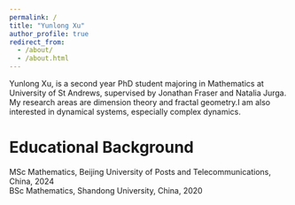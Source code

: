 ```yaml
---
permalink: /
title: "Yunlong Xu"
author_profile: true
redirect_from: 
  - /about/
  - /about.html
---
```


Yunlong Xu, is a second year PhD student majoring in Mathematics at University of St Andrews, supervised by Jonathan Fraser and Natalia Jurga. My research areas are dimension theory and fractal geometry.I am also interested in dynamical systems, especially complex dynamics.


Educational Background
======
MSc Mathematics,            Beijing University of Posts and Telecommunications, China, 2024            
BSc Mathematics,            Shandong University, China, 2020

